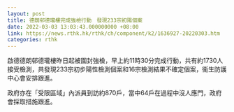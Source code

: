 ```yaml
---
layout: post
title: 德朗邨德瓏樓完成強檢行動　發現233宗初陽個案
date: 2022-03-03 13:03:43.000000000 +08:00
link: https://news.rthk.hk/rthk/ch/component/k2/1636927-20220303.htm
categories: rthk
---
```


啟德德朗邨德瓏樓昨日起被圍封強檢，早上約11時30分完成行動，共有約1730人接受檢測，共發現233宗初步陽性檢測個案和16宗檢測結果不確定個案，衞生防護中心會安排跟進。

政府亦在「受限區域」內派員到訪約870戶，當中64戶在過程中沒人應門，政府會採取措施跟進。
